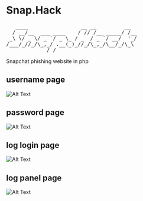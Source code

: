 # Snap.Hack

<pre>
   ____                 __ __         __ 
  / __/__  ___ ____    / // /__ _____/ /__ 
 _\ \/ _ \/ _ `/ _ \_ / _  / _ `/ __/  '_/ 
/___/_//_/\_,_/ .__(_)_//_/\_,_/\__/_/\_\ 
             /_/
</pre>

Snapchat phishing website in php

## username page
![Alt Text](image_url)

## password page
![Alt Text](image_url)

## log login page
![Alt Text](image_url)

## log panel page
![Alt Text](image_url)

